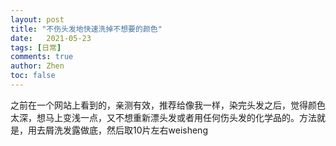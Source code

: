 ```yaml
---
layout: post
title: "不伤头发地快速洗掉不想要的颜色"
date:   2021-05-23
tags: [日常]
comments: true
author: Zhen
toc: false
---
```

之前在一个网站上看到的，亲测有效，推荐给像我一样，染完头发之后，觉得颜色太深，想马上变浅一点，又不想重新漂头发或者用任何伤头发的化学品的。方法就是，用去屑洗发露做底，然后取10片左右weisheng
<!--stackedit_data:
eyJoaXN0b3J5IjpbMzM5ODUwNDQ0LDE3NTg2Mjc0Ml19
-->